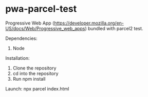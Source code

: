 # pwa-parcel-test
Progressive Web App (https://developer.mozilla.org/en-US/docs/Web/Progressive_web_apps) bundled with parcel2 test.

Dependencies:
1. Node

Installation:
1. Clone the repository
2. cd into the repository
3. Run
npm install

Launch:
npx parcel index.html
